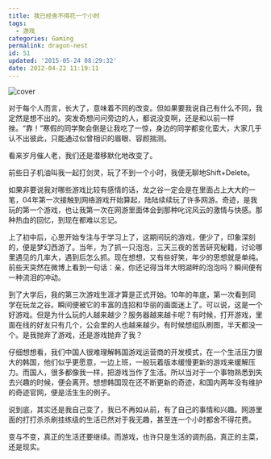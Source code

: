 ```yaml
---
title: 我已经舍不得花一个小时
tags:
  - 游戏
categories: Gaming
permalink: dragon-nest
id: 51
updated: '2015-05-24 08:29:32'
date: 2012-04-22 11:19:11
---
```


![cover](https://cat.yufan.me/cats/ame/209756114116.jpg)

对于每个人而言，长大了，意味着不同的改变。但如果要我说自己有什么不同，我定然是想不出的。突发奇想问问旁边的人，都说没变啊，还是和以前一样挫。“靠！”寒假的同学聚会倒是让我吃了一惊，身边的同学都变化蛮大，大家几乎认不出彼此，只能通过似曾相识的眉眼、容颜揣测。

看来岁月催人老，我们还是潜移默化地改变了。

前些日子机油叫我一起打剑灵，玩了不到一个小时，我便无聊地Shift+Delete。

如果非要说我对哪些游戏比较有感情的话，龙之谷一定会是在里面占上大大的一笔，04年第一次接触到网络游戏开始算起，陆陆续续玩了许多网游。奇迹，是我玩的第一个游戏，也让我第一次在网游里面体会到那种叱诧风云的激情与快感。那种热血的回忆，到现在都难以忘记。

上了初中后，心思开始专注与于学习上了，这期间玩的游戏，便少了，印象深刻的，便是梦幻西游了。当年，为了抓一只泡泡，三天三夜的苦苦研究秘籍，讨论哪里遇见的几率大，遇到后怎么抓。现在想想，又有些好笑，年少的思想就是单纯。前些天突然在微博上看到一句话：亲，你还记得当年大明湖畔的泡泡吗？瞬间便有一种流泪的冲动。

到了大学后，我的第三次游戏生涯才算是正式开始。10年的年底，第一次看到同学在玩龙之谷。瞬间便被它的丰富的连招和华丽的画面迷上了。可以说，这是一个好游戏。但是为什么玩的人越来越少？服务器越来越卡呢？有时候，打开游戏，里面在线的好友只有几个，公会里的人也越来越少。有时候想组队刷图，半天都没一个。是我抛弃了游戏，还是游戏抛弃了我？

仔细想想看，我们中国人很难理解韩国游戏运营商的开发模式，在一个生活压力很大的韩国，他们似乎更愿意，一边上班，一般玩着版本缓慢更新的游戏来缓解压力。而国人，很多都像我一样，把游戏当作了生活。所以当对于一个事物熟悉到失去兴趣的时候，便会离开。想想韩国现在还不断更新的奇迹，和国内两年没有维护的奇迹官网，便是活生生的例子。

说到底，其实还是我自己变了，我已不再如从前，有了自己的事情和兴趣。网游里面的打打杀杀刷挂练级的生活已然对于我无趣，甚至连一个小时都舍不得花费。

变与不变，真正的生活还要继续。而游戏，也许只是生活的调剂品，真正的主菜，还是现实。
